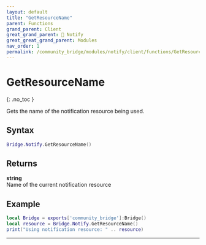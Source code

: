 ```yaml
---
layout: default
title: "GetResourceName"
parent: Functions
grand_parent: Client
great_grand_parent: 🔔 Notify
great_great_grand_parent: Modules
nav_order: 1
permalink: /community_bridge/modules/notify/client/functions/GetResourceName/
---
```


# GetResourceName
{: .no_toc }

Gets the name of the notification resource being used.

## Syntax

```lua
Bridge.Notify.GetResourceName()
```

## Returns

**string**  
Name of the current notification resource

## Example

```lua
local Bridge = exports['community_bridge']:Bridge()
local resource = Bridge.Notify.GetResourceName()
print("Using notification resource: " .. resource)
```

---